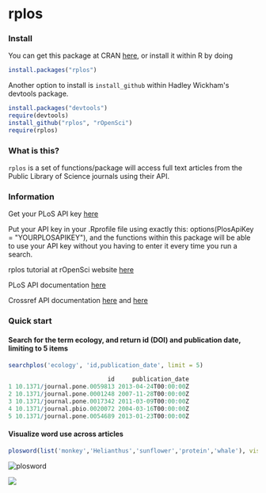 rplos
=====

<!-- [![Build Status](https://api.travis-ci.org/ropensci/rplos.png)](https://travis-ci.org/ropensci/rplos) -->

### Install

You can get this package at CRAN [here](http://cran.r-project.org/web/packages/rplos/), or install it within R by doing

```R
install.packages("rplos")
```

Another option to install is `install_github` within Hadley Wickham's devtools package.

```R
install.packages("devtools")
require(devtools)
install_github("rplos", "rOpenSci")
require(rplos)
```

### What is this?

`rplos` is a set of functions/package will access full text articles from the Public Library of Science journals using their API. 

### Information

Get your PLoS API key [here](http://api.plos.org/)

Put your API key in your .Rprofile file using exactly this: 
options(PlosApiKey = "YOURPLOSAPIKEY"), 
and the functions within this package will be able to use your API key without you having to enter it every time you run a search. 

rplos tutorial at rOpenSci website [here](http://ropensci.github.io/rplos/)

PLoS API documentation [here](http://api.plos.org/)

Crossref API documentation [here](http://random.labs.crossref.org/) and [here](http://help.crossref.org/#home)

### Quick start


#### Search for the term ecology, and return id (DOI) and publication date, limiting to 5 items

```R
searchplos('ecology', 'id,publication_date', limit = 5)

                            id     publication_date
1 10.1371/journal.pone.0059813 2013-04-24T00:00:00Z
2 10.1371/journal.pone.0001248 2007-11-28T00:00:00Z
3 10.1371/journal.pone.0017342 2011-03-09T00:00:00Z
4 10.1371/journal.pbio.0020072 2004-03-16T00:00:00Z
5 10.1371/journal.pone.0054689 2013-01-23T00:00:00Z
```

#### Visualize word use across articles 

```R
plosword(list('monkey','Helianthus','sunflower','protein','whale'), vis = 'TRUE')
```

![plosword](/inst/assets/img/plosword.png)

[![](http://ropensci.org/public_images/github_footer.png)](http://ropensci.org)

